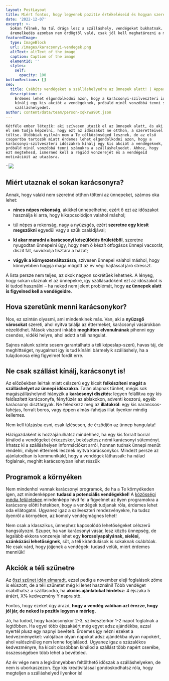 ```yaml
---
layout: PostLayout
title: Miért fontos, hogy legyenek pozitív értékeléseid és hogyan szerezd be őket?
date: '2022-12-07'
excerpt: >-
  Sokan félnek, ha túl drága lesz a szálláshely, vendégeket bukhatnak. Az
  áremelkedés azonban nem ördögtől való, csak jól kell meghatározni a mértékét.
featuredImage:
  type: ImageBlock
  url: /images/karacsonyi-vendegek.png
  altText: altText of the image
  caption: Caption of the image
  elementId: ''
  styles:
    self:
      opacity: 100
bottomSections: []
seo:
  title: Csábíts vendégeket a szálláshelyedre az ünnepek alatt! | Appartman Blog
  description: >-
    Érdemes lehet elgondolkodni azon, hogy a karácsonyi-szilveszteri időszakra
    kínálj egy kis akciót a vendégeknek, próbáld minél vonzóbbá tenni számukra a
    szálláshelyedet. 
author: content/data/team/person-xqkrwa90t.json
---
```

`Kétféle ember létezik: aki szívesen utazik el az ünnepek alatt, és aki el sem tudja képzelni, hogy ezt az időszakot ne otthon, a szeretteivel töltse. Utóbbiak nyilván nem a Te célközönséged lesznek, de az első csoportba tartozók miatt érdemes lehet elgondolkodni azon, hogy a karácsonyi-szilveszteri időszakra kínálj egy kis akciót a vendégeknek, próbáld minél vonzóbbá tenni számukra a szálláshelyedet. Ahhoz, hogy ezt megtehesd, ismerned kell a régiód vonzerejét és a vendégeid motivációit az utazásra.`

``![](/images/karacsonyi-vendegek.png)

## Miért utaznak el sokan karácsonyra?

Annak, hogy valaki nem szeretné otthon tölteni az ünnepeket, számos oka lehet:

*   **nincs népes rokonság**, akikkel ünnepelhetne, ezért ő ezt az időszakot használja ki arra, hogy kikapcsolódjon valahol máshol;

*   túl népes a rokonság, nagy a nyüzsgés, ezért **szeretne egy kicsit megszökni** egyedül vagy a szűk családjával;

*   **ki akar maradni a karácsonyi készülődés őrületéből**, szeretne nyugodtan ünnepelni úgy, hogy nem ő készít ötfogásos ünnepi vacsorát, díszít fát, suvickolja tisztára a házat;

*   **vágyik a környezetváltozásra**, szívesen ünnepel valahol máshol, hogy könnyebben hagyja maga mögött az év végi hajtással járó stresszt.

A lista persze nem teljes, az okok nagyon sokrétűek lehetnek. A lényeg, hogy sokan utaznak el az ünnepekre, így szállásadóként ezt az időszakot is ki tudod használni – ha neked nem jelent problémát, hogy **az ünnepek alatt is figyelned kell a vendégeidre**.

## Hova szeretünk menni karácsonykor?

Nos, ez szintén olyasmi, ami mindenkinek más. Van, aki a **nyüzsgő városokat** szereti, ahol nyitva találja az éttermeket, karácsonyi vásárokban nézelődhet. Mások viszont inkább **meghitten elvonulnának** pihenni egy csendes, vidéki helyre, ahol adott a téli hangulat.

Sajnos nálunk szinte sosem garantálható a téli képeslap-szerű, havas táj, de meghittséget, nyugalmat így is tud kínálni bármelyik szálláshely, ha a tulajdonosa elég figyelmet fordít erre.

## Ne csak szállást kínálj, karácsonyt is!

Az előzőekben leírtak miatt célszerű egy kicsit **felkészíteni magát a szálláshelyet az ünnepi időszakra**. Talán alapnak tűnhet, mégis sok magászálláshelynél hiányzik a **karácsonyi díszítés**: legyen felállítva egy kis feldíszített karácsonyfa, fényfüzér az ablakokon, adventi koszorú, egyéb karácsonyi dísztárgyak. Ne feledkezz meg az **illatokról**: egy kis narancsos-fahéjas, forralt boros, vagy éppen almás-fahéjas illat ilyenkor mindig kellemes.

Nem kell túlzásba esni, csak ízlésesen, de érződjön az ünnep hangulata!

Házigazdaként is hozzájárulhatsz mindehhez, ha egy kis forralt borral kínálod a vendégeket érkezéskor, bekészítesz némi karácsonyi süteményt. Írhatsz ki a szálláshelyen információkat arról, honnan tudnak ünnepi menüt rendelni, milyen éttermek lesznek nyitva karácsonykor. Mindezt persze az ajánlatodban is kommunikáld, hogy a vendégek láthassák: ha nálad foglalnak, meghitt karácsonyban lehet részük

## Programok a környéken

Nem mindenhol vannak karácsonyi programok, de ha a Te környékeden igen, azt mindenképpen **tudasd a potenciális vendégekkel**! A [közösségi média felületeken](https://appartman.hu/blog/vendeghaz-vendegszerzes-facebookrol/) mindenképp hívd fel a figyelmet az ilyen programokra a karácsony előtti hetekben, hogy a vendégek tudjanak róla, érdemes lehet oda ellátogatni. Ugyanez igaz a szilveszteri rendezvényekre, ha tudsz ilyenről a környéken, az komoly vendégmágnes lehet!

Nem csak a klasszikus, ünnephez kapcsolódó lehetőségeket célszerű hangsúlyozni. Szuper, ha van karácsonyi vásár, lesz közös ünnepség, de legalább ekkora vonzereje lehet egy **korcsolyapályának, síelési, szánkózási lehetőségnek**, sőt, a téli kirándulások is sokaknak csábítóak. Ne csak várd, hogy jöjjenek a vendégek: tudasd velük, miért érdemes menniük!

## Akciók a téli szünetre

Az [őszi szünet idén elmaradt](https://appartman.hu/blog/elmarad-az-oszi-szunet-mi-lesz-a-foglalasokkal/), ezzel pedig a november eleji foglalások zöme is elúszott, de a téli szünetet még ki lehet használni! Több vendéget csábíthatsz a szállásodra, ha **akciós ajánlatokat hirdetsz**: 4 éjszaka 5 áráért, X% kedvezmény Y napra stb.

Fontos, hogy ezeket úgy árazd, **hogy a vendég valóban azt érezze, hogy jól jár, de neked is pozitív legyen a mérleg.**

Jó, ha tudod, hogy karácsonykor 2-3, szilveszterkor 1-2 napot foglalnak a legtöbben. Ha egyel több éjszakáért még egyet adsz ajándékba, azzal nyertél plusz egy napnyi bevételt. Érdemes így nézni ezeket a kedvezményeket: valójában olyan napokat adsz ajándékba olyan napokért, ahol valószínűleg nem lenne foglalásod. Ugyanez igaz a százalékos kedvezményre, ha kicsit olcsóbban kínálod a szállást több napért cserébe, összességében több lehet a bevételed.

Az év vége nem a legkönnyebben feltölthető időszak a szálláshelyeken, de nem is uborkaszezon. Egy kis kreativitással gondoskodhatsz róla, hogy megteljen a szálláshelyed ilyenkor is!
